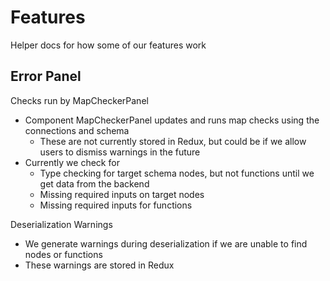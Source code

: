 # Features
Helper docs for how some of our features work
## Error Panel
Checks run by MapCheckerPanel
- Component MapCheckerPanel updates and runs map checks using the connections and schema
    - These are not currently stored in Redux, but could be if we allow users to dismiss warnings in the future
- Currently we check for
    -  Type checking for target schema nodes, but not functions until we get data from the backend
    -  Missing required inputs on target nodes
    - Missing required inputs for functions

Deserialization Warnings
- We generate warnings during deserialization if we are unable to find nodes or functions
- These warnings are stored in Redux
